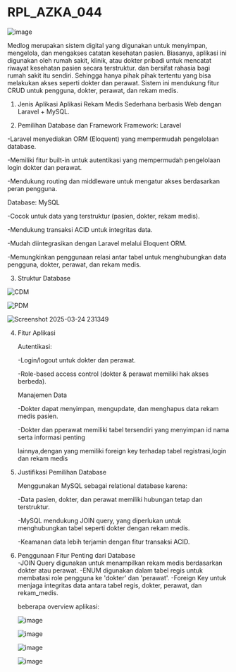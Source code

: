 # RPL_AZKA_044

![image](https://github.com/user-attachments/assets/3e88bef4-fde6-461d-9804-f8f6c95301d0)

Medlog merupakan sistem digital yang digunakan untuk menyimpan, mengelola, dan mengakses catatan kesehatan pasien. Biasanya, 
aplikasi ini digunakan oleh rumah sakit, klinik, atau dokter pribadi untuk mencatat riwayat kesehatan pasien secara terstruktur.
dan bersifat rahasia bagi rumah sakit itu sendiri. Sehingga hanya pihak pihak tertentu yang bisa melakukan akses seperti dokter dan perawat. 
Sistem ini mendukung fitur CRUD untuk pengguna, dokter, perawat, dan rekam medis.

1. Jenis Aplikasi
Aplikasi Rekam Medis Sederhana berbasis Web dengan Laravel + MySQL.

2. Pemilihan Database dan Framework
Framework: Laravel

-Laravel menyediakan ORM (Eloquent) yang mempermudah pengelolaan database.

-Memiliki fitur built-in untuk autentikasi yang mempermudah pengelolaan login dokter dan perawat.

-Mendukung routing dan middleware untuk mengatur akses berdasarkan peran pengguna.

Database: MySQL

-Cocok untuk data yang terstruktur (pasien, dokter, rekam medis).

-Mendukung transaksi ACID untuk integritas data.

-Mudah diintegrasikan dengan Laravel melalui Eloquent ORM.

-Memungkinkan penggunaan relasi antar tabel untuk menghubungkan data pengguna, dokter, perawat, dan rekam medis.


3. Struktur Database
   
  ![CDM](https://github.com/user-attachments/assets/b9ba26b6-bcc1-46db-b075-f5ac0b7c402a)  
  
  
  ![PDM](https://github.com/user-attachments/assets/e35f8b13-cda3-45e2-ae00-4860da744679)
  
  
  ![Screenshot 2025-03-24 231349](https://github.com/user-attachments/assets/87a40a2c-526f-4014-9cb5-4d3881324a2c)
  

4. Fitur Aplikasi

   Autentikasi:
   
    -Login/logout untuk dokter dan perawat.
   
    -Role-based access control (dokter & perawat memiliki hak akses berbeda).

   Manajemen Data
   
    -Dokter dapat menyimpan, mengupdate, dan menghapus data rekam medis pasien.

    -Dokter dan pperawat memiliki tabel tersendiri yang menyimpan id nama serta informasi penting
   
     lainnya,dengan yang memiliki foreign key terhadap tabel registrasi,login dan rekam medis


6. Justifikasi Pemilihan Database


   Menggunakan MySQL sebagai relational database karena:
   
   -Data pasien, dokter, dan perawat memiliki hubungan tetap dan terstruktur.

   -MySQL mendukung JOIN query, yang diperlukan untuk menghubungkan tabel seperti dokter dengan rekam medis.
   
   -Keamanan data lebih terjamin dengan fitur transaksi ACID.

8.  Penggunaan Fitur Penting dari Database  
   -JOIN Query digunakan untuk menampilkan rekam medis berdasarkan dokter atau perawat.
   -ENUM digunakan dalam tabel regis untuk membatasi role pengguna ke 'dokter' dan 'perawat'.
   -Foreign Key untuk menjaga integritas data antara tabel regis, dokter, perawat, dan rekam_medis.

    beberapa overview aplikasi:



    ![image](https://github.com/user-attachments/assets/8e9adcc8-762e-4d27-a1ad-1e5117b0ac8f)

    ![image](https://github.com/user-attachments/assets/ce4f84e4-41f4-4372-b250-c0e86fa52100)

    ![image](https://github.com/user-attachments/assets/d5a07bbc-222f-4496-ba9a-21252f328edf)

    ![image](https://github.com/user-attachments/assets/58771026-35aa-4873-8997-d19b738bc160)



   
 

